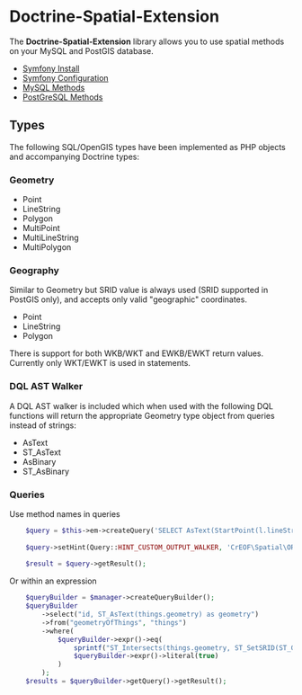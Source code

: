# Doctrine-Spatial-Extension

The **Doctrine-Spatial-Extension** library allows you to use spatial methods on your
MySQL and PostGIS database.

 * [Symfony Install]()
 * [Symfony Configuration]()
 * [MySQL Methods]()
 * [PostGreSQL Methods]()

## Types
The following SQL/OpenGIS types have been implemented as PHP objects and accompanying Doctrine types:

### Geometry
* Point
* LineString
* Polygon
* MultiPoint
* MultiLineString
* MultiPolygon

### Geography
Similar to Geometry but SRID value is always used (SRID supported in PostGIS only), and accepts only valid "geographic" coordinates.

* Point
* LineString
* Polygon

There is support for both WKB/WKT and EWKB/EWKT return values. Currently only WKT/EWKT is used in statements.

### DQL AST Walker
A DQL AST walker is included which when used with the following DQL functions will return the appropriate Geometry type object from queries instead of strings:

* AsText
* ST_AsText
* AsBinary
* ST_AsBinary

### Queries

Use method names in queries

```php
    $query = $this->em->createQuery('SELECT AsText(StartPoint(l.lineString)) MyLineStringEntity l');
    
    $query->setHint(Query::HINT_CUSTOM_OUTPUT_WALKER, 'CrEOF\Spatial\ORM\Query\GeometryWalker');
    
    $result = $query->getResult();
```

Or within an expression

```php
    $queryBuilder = $manager->createQueryBuilder();
    $queryBuilder
        ->select("id, ST_AsText(things.geometry) as geometry")
        ->from("geometryOfThings", "things")
        ->where(
            $queryBuilder->expr()->eq(
                sprintf("ST_Intersects(things.geometry, ST_SetSRID(ST_GeomFromGeoJSON('%s'), 4326))", $geoJsonPolygon),
                $queryBuilder->expr()->literal(true)
            )
        );
    $results = $queryBuilder->getQuery()->getResult();
```
